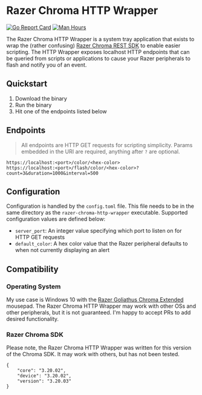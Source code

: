 # Razer Chroma HTTP Wrapper

[![Go Report Card](https://goreportcard.com/badge/github.com/jessemillar/razer-chroma-http-wrapper)](https://goreportcard.com/report/github.com/jessemillar/razer-chroma-http-wrapper) [![Man Hours](https://img.shields.io/endpoint?url=https%3A%2F%2Fmh.jessemillar.com%2Fhours%3Frepo%3Dhttps%3A%2F%2Fgithub.com%2Fjessemillar%2Frazer-chroma-http-wrapper.git)](https://jessemillar.com/r/man-hours)

The Razer Chroma HTTP Wrapper is a system tray application that exists to wrap the (rather confusing) [Razer Chroma REST SDK](https://assets.razerzone.com/dev_portal/REST/html/index.html) to enable easier scripting. The HTTP Wrapper exposes localhost HTTP endpoints that can be queried from scripts or applications to cause your Razer peripherals to flash and notify you of an event.

## Quickstart

1. Download the binary
1. Run the binary
1. Hit one of the endpoints listed below

## Endpoints

> All endpoints are HTTP GET requests for scripting simplicity. Params embedded in the URI are required, anything after `?` are optional.

```
https://localhost:<port>/color/<hex-color>
https://localhost:<port>/flash/color/<hex-color>?count=3&duration=1000&interval=500
```

## Configuration

Configuration is handled by the `config.toml` file. This file needs to be in the same directory as the `razer-chroma-http-wrapper` executable. Supported configuration values are defined below:

- `server_port`: An integer value specifying which port to listen on for HTTP GET requests
- `default_color`: A hex color value that the Razer peripheral defaults to when not currently displaying an alert

## Compatibility

### Operating System

My use case is Windows 10 with the [Razer Goliathus Chroma Extended](https://www.razer.com/gaming-mouse-mats/Razer-Goliathus-Chroma/RZ02-02500300-R3M1) mousepad. The Razer Chroma HTTP Wrapper may work with other OSs and other peripherals, but it is not guaranteed. I'm happy to accept PRs to add desired functionality.

### Razer Chroma SDK

Please note, the Razer Chroma HTTP Wrapper was written for this version of the Chroma SDK. It may work with others, but has not been tested.

```
{
    "core": "3.20.02",
    "device": "3.20.02",
    "version": "3.20.03"
}
```
